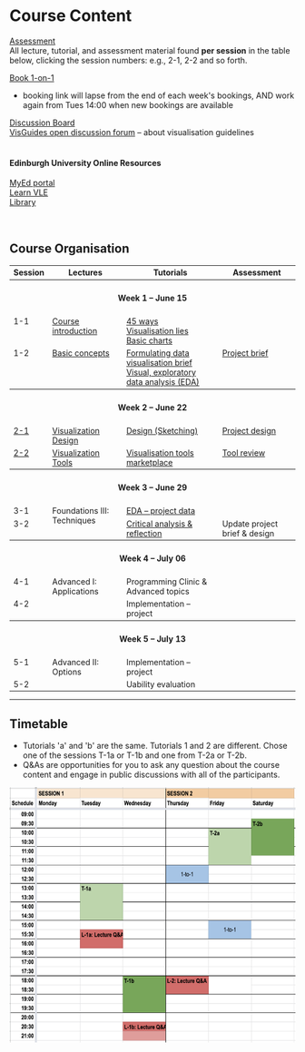 
# Course Content 

<!--
[Lecture Material](lectures.md)  
[Tutorials](tutorials.md)  
-->

[Assessment](assessment.md)  
All lecture, tutorial, and assessment material found **per session** in the table below, clicking the session numbers: e.g., 2-1, 2-2 and so forth. 

[Book 1-on-1](https://datavisonline.youcanbook.me)  
  * booking link will lapse from the end of each week's bookings, AND work again from Tues 14:00 when new bookings are available
  
[Discussion Board](https://datavisonline.slack.com)  
[VisGuides open discussion forum](https://visguides.org/) &ndash; about visualisation guidelines  
<br />

#### Edinburgh University Online Resources
[MyEd portal](https://www.myed.ed.ac.uk)   
[Learn VLE](https://bit.ly/sfcdv_on_learn) <!-- https://www.learn.ed.ac.uk -->  
[Library](https://discovered.ed.ac.uk)
<p>&nbsp;</p>
<!-- ## Learning Outcomes -->


<a name = "course_organisation"></a>
## Course Organisation

<table>
  <tr>
    <th>Session</th>
    <th>Lectures</th>
    <th>Tutorials</th>
    <th>Assessment</th>
  </tr><tr style = "vertical-align:top;">
    <th colspan = "4"><h4>Week 1 &ndash; June 15</h4></th>
  </tr><tr style = "vertical-align:top;">
    <td>1-1</td>
    <td>
      <a href="lectures.html#1-1">Course introduction</a>
    </td><td>
      <a href="tutorials.html#1-1a">45 ways</a><br/>
      <a href="tutorials.html#1-1b">Visualisation lies</a><br/>
      <a href="tutorials.html#1-1c">Basic charts</a>
    </td><td>
    </td>
  </tr><tr style = "vertical-align:top;">
    <td>1-2</td>
    <td>
      <a href="lectures.html#1-2">Basic concepts</a><br/>
    </td><td>
      <a href="tutorials.html#1-2a">Formulating data visualisation brief</a><br/>
      <a href="tutorials.html#1-2b">Visual, exploratory data analysis (EDA)</a>
    </td><td>
      <a href="assessment.html#1-1">Project brief</a>
    </td>
  
  </tr><tr style = "vertical-align:top;">
    <th colspan = "4"><h4>Week 2 &ndash; June 22</h4></th>
  </tr>
 
  <tr style = "vertical-align:top;">
    <td>
      <a href="session-2-1">2-1</a>
    </td>
    <td>  
      <a href="session-2-1#lecture">Visualization Design</a><br/>
    </td>
    <td>
      <a href="session-2-1#tutorial-design-sketching">Design (Sketching)</a><br/>
    </td>
    <td>
      <a href="session-2-1#assignment">Project design</a>
    </td>
  </tr>

<tr style = "vertical-align:top;">
    <td>
       <a href="session-2-2">2-2</a>
    </td>
    <td>
       <a href="session-2-2#lecture">Visualization Tools</a><br/>
    </td>
    <td>
      <a href="session-2-2#tutorial-tool-marketplace">Visualisation tools marketplace</a><br/>
    </td><td>
     <a href="session-2-2#assignment">Tool review</a>
    </td>
  </tr><tr style = "vertical-align:top;">
    <th colspan = "4"><h4>Week 3 &ndash; June 29</h4></th>
  </tr><tr style = "vertical-align:top;">
    <td>3-1</td>
    <td rowspan = "2" style = "vertical-align:top;">
      <!-- a href="lectures.html#3-1" -->Foundations III: Techniques<!-- /a --><br/>
    </td><td>
      <a href="tutorials_week_3.html#3-1">EDA &ndash; project data</a><br/>
    </td><td>
    </td>
  </tr><tr style = "vertical-align:top;">
    <td>3-2</td>
    <td>
      <a href="tutorials_week_3.html#3-2">Critical analysis &amp; reflection</a>
    </td><td>
      <!-- a href="assessment.html#3-1" -->Update project brief &amp; design<!-- /a -->
    </td>
  </tr><tr style = "vertical-align:top;">
    <th colspan = "4"><h4>Week 4 &ndash; July 06</h4></th>
  </tr><tr style = "vertical-align:top;">
  <td>4-1</td>
    <td rowspan = "2" style = "vertical-align:top;">
      <!-- a href="lectures.html#4-1" -->Advanced I: Applications<!-- /a --><br/>
    </td><td>
      <!-- a href="tutorials.html#4-1" -->Programming Clinic &amp; Advanced topics<!-- /a -->
    </td><td>
    </td>
  </tr><tr style = "vertical-align:top;">
    <td>4-2</td>
    <td>
      <!-- a href="tutorials.html#4-2" -->Implementation &ndash; project<!-- /a -->
    </td><td>
    </td>
  </tr><tr style = "vertical-align:top;">
  <th colspan = "4"><h4>Week 5 &ndash; July 13</h4></th>
  </tr><tr style = "vertical-align:top;">
    <td>5-1</td>
    <td rowspan = "2" style = "vertical-align:top;">
      <!-- a href="lectures.html#5-1" -->Advanced II: Options<!-- /a --><br/>
    </td><td>
      <!-- a href="tutorials.html#5-1" -->Implementation &ndash; project<!-- /a -->
    </td><td>
    </td>
  </tr><tr style = "vertical-align:top;">
    <td>5-2</td>
    <td>
      <!-- a href="tutorials.html#5-2" -->Uability evaluation<!-- /a -->
    </td><td>
    </td>
  </tr>
</table>

***

<a name = "timetable"></a>
## Timetable

* Tutorials 'a' and 'b' are the same. Tutorials 1 and 2 are different. Chose one of the sessions T-1a or T-1b and one from T-2a or T-2b.
* Q&As are opportunities for you to ask any question about the course content and engage in public discussions with all of the participants. 

<!-- ![timetable](../images/pilot_week_timetable.png) -->
<img src = "../images/timetable-interactive_sessions.png" alt = "Timetable &ndash; Interactive Sessions" height = "450" />

